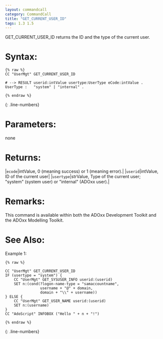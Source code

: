 ```yaml
---
layout: commandcall
category: CommandCall
title: "GET_CURRENT_USER_ID"
tags: 1.3 1.5
---
```


GET_CURRENT_USER_ID returns the ID and the type of the current user.

# Syntax:  

```adoscript
{% raw %}
CC "UserMgt" GET_CURRENT_USER_ID

# --> RESULT userid:intValue usertype:UserType eCode:intValue .
UserType :   "system" | "internal" .

{% endraw %}
```
{: .line-numbers}

# Parameters:  

none

# Returns:  

|`ecode`|intValue, 0 (meaning success) or 1 (meaning error).|
|`userid`|intValue, ID of the current user|
|`usertype`|strValue, Type of the current user; "system" (system user) or "internal" (ADOxx user).|

# Remarks:

This command is available within both the ADOxx Development Toolkit and the ADOxx Modelling Toolkit.

# See Also:  



Example 1:

```adoscript
{% raw %}

CC "UserMgt" GET_CURRENT_USER_ID
IF (usertype = "system") {
    CC "UserMgt" GET_SYSUSER_INFO userid:(userid)
    SET n:(cond(?logon-name-type = "samaccountname",
                username + "@" + domain,
                domain + "\\" + username))
} ELSE {
    CC "UserMgt" GET_USER_NAME userid:(userid)
    SET n:(username)
}
CC "AdoScript" INFOBOX ("Hello " + n + "!")

{% endraw %}
```
{: .line-numbers}

